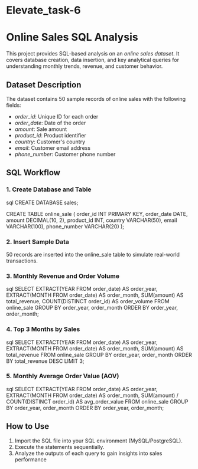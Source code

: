 # Elevate_task-6
# Online Sales SQL Analysis

This project provides SQL-based analysis on an *online sales dataset*. It covers database creation, data insertion, and key analytical queries for understanding monthly trends, revenue, and customer behavior.

## Dataset Description

The dataset contains 50 sample records of online sales with the following fields:

- *order_id*: Unique ID for each order  
- *order_date*: Date of the order  
- *amount*: Sale amount  
- *product_id*: Product identifier  
- *country*: Customer's country  
- *email*: Customer email address  
- *phone_number*: Customer phone number  

## SQL Workflow

### 1. Create Database and Table
sql
CREATE DATABASE sales;

CREATE TABLE online_sale (
    order_id INT PRIMARY KEY,
    order_date DATE,
    amount DECIMAL(10, 2),
    product_id INT,
    country VARCHAR(50),
    email VARCHAR(100),
    phone_number VARCHAR(20)
);


### 2. Insert Sample Data
50 records are inserted into the online_sale table to simulate real-world transactions.

### 3. Monthly Revenue and Order Volume
sql
SELECT
    EXTRACT(YEAR FROM order_date) AS order_year,
    EXTRACT(MONTH FROM order_date) AS order_month,
    SUM(amount) AS total_revenue,
    COUNT(DISTINCT order_id) AS order_volume
FROM
    online_sale
GROUP BY
    order_year, order_month
ORDER BY
    order_year, order_month;


### 4. Top 3 Months by Sales
sql
SELECT 
    EXTRACT(YEAR FROM order_date) AS order_year,
    EXTRACT(MONTH FROM order_date) AS order_month,
    SUM(amount) AS total_revenue
FROM 
    online_sale
GROUP BY 
    order_year, order_month
ORDER BY 
    total_revenue DESC
LIMIT 3;


### 5. Monthly Average Order Value (AOV)
sql
SELECT 
    EXTRACT(YEAR FROM order_date) AS order_year,
    EXTRACT(MONTH FROM order_date) AS order_month,
    SUM(amount) / COUNT(DISTINCT order_id) AS avg_order_value
FROM 
    online_sale
GROUP BY 
    order_year, order_month
ORDER BY 
    order_year, order_month;


## How to Use

1. Import the SQL file into your SQL environment (MySQL/PostgreSQL).
2. Execute the statements sequentially.
3. Analyze the outputs of each query to gain insights into sales performance
